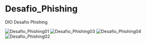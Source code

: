 # Desafio_Phishing
DIO Desafio Phishing

![Desafio_Phishing01](https://user-images.githubusercontent.com/37724083/205449067-75b35da3-03ec-4af6-ba62-95ffd2e55508.PNG)
![Desafio_Phishing03](https://user-images.githubusercontent.com/37724083/205449069-46e57709-0fac-4a77-8a85-4abf5798736e.PNG)
![Desafio_Phishing04](https://user-images.githubusercontent.com/37724083/205449070-4e3eaad1-aec9-4ebc-b3d1-898675032973.PNG)
![Desafio_Phishing02](https://user-images.githubusercontent.com/37724083/205449072-6c6c3c16-545d-4ac0-bec6-2477457ef189.PNG)
